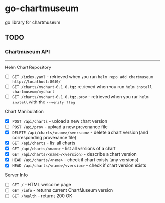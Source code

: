 # go-chartmuseum
go library for chartmuseum


## TODO

### Chartmuseum API 

------

Helm Chart Repository

- [ ] `GET /index.yaml`  - retrieved when you run `helm repo add chartmuseum http://localhost:8080/`
- [ ] `GET /charts/mychart-0.1.0.tgz`  retrieved when you run `helm install chartmuseum/mychart`
- [ ] `GET /charts/mychart-0.1.0.tgz.prov`  - retrieved when you run `helm install` with the `--verify flag`

Chart Manipulation

- [x] `POST /api/charts` - upload a new chart version
- [ ] `POST /api/prov` - upload a new provenance file
- [x] `DELETE /api/charts/<name>/<version>` - delete a chart version (and corresponding provenance file)
- [x] `GET /api/charts` - list all charts
- [x] `GET /api/charts/<name>` - list all versions of a chart
- [x] `GET /api/charts/<name>/<version>` - describe a chart version
- [x] `HEAD /api/charts/<name>` - check if chart exists (any versions)
- [x] `HEAD /api/charts/<name>/<version>` - check if chart version exists

Server Info

- [ ] `GET /` - HTML welcome page
- [ ] `GET /info` - returns current ChartMuseum version
- [ ] `GET /health` - returns 200 OK
